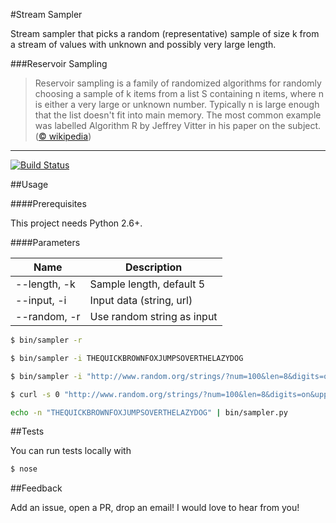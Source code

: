 #Stream Sampler

Stream sampler that picks a random (representative) sample of size k from a stream of values with unknown and possibly very large length.

###Reservoir Sampling

> Reservoir sampling is a family of randomized algorithms for randomly choosing a sample of k items from a list S containing n items, where n is either a very large or unknown number. Typically n is large enough that the list doesn't fit into main memory. The most common example was labelled Algorithm R by Jeffrey Vitter in his paper on the subject. ([© wikipedia](http://en.wikipedia.org/wiki/Reservoir_sampling))

-----
[![Build Status](https://travis-ci.org/htimur/stream-sampler.svg?branch=master)](https://travis-ci.org/htimur/stream-sampler)

##Usage

####Prerequisites

This project needs Python 2.6+.

####Parameters

| Name         | Description                 |
| ------------ | --------------------------- |
| --length, -k | Sample length, default 5    |
| --input, -i  | Input data (string, url)    |
| --random, -r | Use random string as input  |


```bash
$ bin/sampler -r
```
```bash
$ bin/sampler -i THEQUICKBROWNFOXJUMPSOVERTHELAZYDOG
```
```bash
$ bin/sampler -i "http://www.random.org/strings/?num=100&len=8&digits=on&upperalpha=on&loweralpha=on&unique=on&format=plain&rnd=new"
```
```bash
$ curl -s 0 "http://www.random.org/strings/?num=100&len=8&digits=on&upperalpha=on&loweralpha=on&unique=on&format=plain&rnd=new" | bin/sampler --length=20
```
```bash
echo -n "THEQUICKBROWNFOXJUMPSOVERTHELAZYDOG" | bin/sampler.py
```

##Tests

You can run tests locally with

```bash
$ nose
```

##Feedback

Add an issue, open a PR, drop an email! I would love to hear from you!

